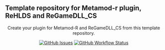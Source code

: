 ## Template repository for Metamod-r plugin, ReHLDS and ReGameDLL_CS

<p align="center">Create your plugin for Metamod-R and ReGameDLL_CS from this template repository.</p>

<p align="center">
    <a href="https://github.com/SmileYzn/stub/issues"><img alt="GitHub Issues" src="https://img.shields.io/github/issues-raw/smileyzn/stub?style=flat-square"></a>
    <a href="https://github.com/SmileYzn/stub/actions"><img alt="GitHub Workflow Status" src="https://img.shields.io/github/actions/workflow/status/SmileYzn/stub/build.yml?branch=main&label=Build&style=flat-square"></a>
</p>
